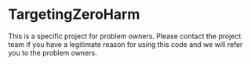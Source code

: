 # TargetingZeroHarm
This is a specific project for problem owners. Please contact the project team if you have a legitimate reason for using this code and we will refer you to the problem owners.

